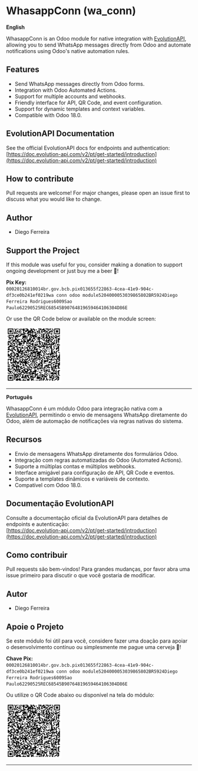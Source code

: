 # WhasappConn (wa_conn)

**English**

WhasappConn is an Odoo module for native integration with [EvolutionAPI](https://doc.evolution-api.com/v2/pt/get-started/introduction), allowing you to send WhatsApp messages directly from Odoo and automate notifications using Odoo's native automation rules.

## Features

- Send WhatsApp messages directly from Odoo forms.
- Integration with Odoo Automated Actions.
- Support for multiple accounts and webhooks.
- Friendly interface for API, QR Code, and event configuration.
- Support for dynamic templates and context variables.
- Compatible with Odoo 18.0.

## EvolutionAPI Documentation

See the official EvolutionAPI docs for endpoints and authentication:  
[https://doc.evolution-api.com/v2/pt/get-started/introduction](https://doc.evolution-api.com/v2/pt/get-started/introduction)

## How to contribute

Pull requests are welcome! For major changes, please open an issue first to discuss what you would like to change.

## Author

- Diego Ferreira

## Support the Project

If this module was useful for you, consider making a donation to support ongoing development or just buy me a beer 🍺!

**Pix Key:**  
`00020126810014br.gov.bcb.pix013655f22863-4cea-41e9-904c-df3ce0b241ef0219wa conn odoo module5204000053039865802BR5924Diego Ferreira Rodrigues6009Sao Paulo62290525REC68545B90764819659464106304D86E`

Or use the QR Code below or available on the module screen:

<img src="static/description/qr_code_donate.png" alt="Donate QR Code" width="150" height="150"/>

---

**Português**

WhasappConn é um módulo Odoo para integração nativa com a [EvolutionAPI](https://doc.evolution-api.com/v2/pt/get-started/introduction), permitindo o envio de mensagens WhatsApp diretamente do Odoo, além de automação de notificações via regras nativas do sistema.

## Recursos

- Envio de mensagens WhatsApp diretamente dos formulários Odoo.
- Integração com regras automatizadas do Odoo (Automated Actions).
- Suporte a múltiplas contas e múltiplos webhooks.
- Interface amigável para configuração de API, QR Code e eventos.
- Suporte a templates dinâmicos e variáveis de contexto.
- Compatível com Odoo 18.0.

## Documentação EvolutionAPI

Consulte a documentação oficial da EvolutionAPI para detalhes de endpoints e autenticação:  
[https://doc.evolution-api.com/v2/pt/get-started/introduction](https://doc.evolution-api.com/v2/pt/get-started/introduction)

## Como contribuir

Pull requests são bem-vindos! Para grandes mudanças, por favor abra uma issue primeiro para discutir o que você gostaria de modificar.

## Autor

- Diego Ferreira

## Apoie o Projeto

Se este módulo foi útil para você, considere fazer uma doação para apoiar o desenvolvimento contínuo ou simplesmente me pague uma cerveja 🍺!

**Chave Pix:**  
`00020126810014br.gov.bcb.pix013655f22863-4cea-41e9-904c-df3ce0b241ef0219wa conn odoo module5204000053039865802BR5924Diego Ferreira Rodrigues6009Sao Paulo62290525REC68545B90764819659464106304D86E`

Ou utilize o QR Code abaixo ou disponível na tela do módulo:

<img src="static/description/qr_code_donate.png" alt="Donate QR Code" width="150" height="150"/>

---
